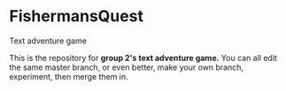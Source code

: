 FishermansQuest
===============

Text adventure game

This is the repository for **group 2's text adventure game.** You can all edit the same master branch, or even better, make your own branch, experiment, then merge them in.
